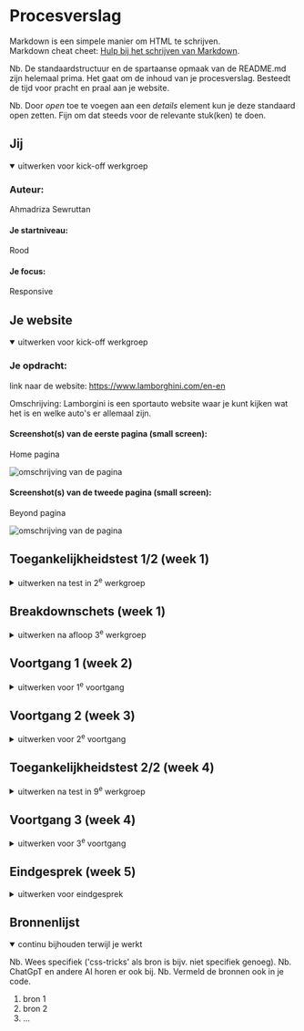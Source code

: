 # Procesverslag
Markdown is een simpele manier om HTML te schrijven.  
Markdown cheat cheet: [Hulp bij het schrijven van Markdown](https://github.com/adam-p/markdown-here/wiki/Markdown-Cheatsheet).

Nb. De standaardstructuur en de spartaanse opmaak van de README.md zijn helemaal prima. Het gaat om de inhoud van je procesverslag. Besteedt de tijd voor pracht en praal aan je website.

Nb. Door *open* toe te voegen aan een *details* element kun je deze standaard open zetten. Fijn om dat steeds voor de relevante stuk(ken) te doen.





## Jij

<details open>
  <summary>uitwerken voor kick-off werkgroep</summary>

  ### Auteur:
  Ahmadriza Sewruttan

  #### Je startniveau:
  Rood

  #### Je focus:
Responsive 
</details>





## Je website

<details open>
  <summary>uitwerken voor kick-off werkgroep</summary>

  ### Je opdracht:
  link naar de website: https://www.lamborghini.com/en-en 
  
  Omschrijving: Lamborgini is een sportauto website waar je kunt kijken wat het is en welke auto's er allemaal zijn.

  #### Screenshot(s) van de eerste pagina (small screen): 
  Home pagina 
  
  <img src="readme-images/home.png" width="375px" alt="omschrijving van de pagina">


  

  #### Screenshot(s) van de tweede pagina (small screen):
 Beyond pagina 
 
  <img src="readme-images/beyond.png" width="375px" alt="omschrijving van de pagina">
 
</details>



## Toegankelijkheidstest 1/2 (week 1)

<details>
  <summary>uitwerken na test in 2<sup>e</sup> werkgroep</summary>

  ### Bevindingen
  Lijst met je bevindingen die in de test naar voren kwamen:

</details>



## Breakdownschets (week 1)

<details>
  <summary>uitwerken na afloop 3<sup>e</sup> werkgroep</summary>

 Home pagina 
  <img src="readme-images/Homebreakdown.png" width="375px" alt="omschrijving van de pagina">

 Beyond pagina 
  <img src="readme-images/Beyondbreakdown.png" width="375px" alt="omschrijving van de pagina">

</details>





## Voortgang 1 (week 2)

<details>
  <summary>uitwerken voor 1<sup>e</sup> voortgang</summary>

  ### Stand van zaken
  hier dit ging goed & dit was lastig (neem ook screenshots op van delen van je website en code)


  ### Agenda voor meeting
  samen met je groepje opstellen

  Namen:
  
  Merle:

  Ahmadriza: - Ik wil weten hoe je een video/annimatie van de inspector kunt halen. Bij mijn site is dat nog ingewikkeld. 
             - Hoe de li in de nav zo tonen dat op mobiel formaat het verdwijnt in de dropdown menu en bij desktop wel zichrbaar is
              

  Quinten: student 2/Quinten Weimer: Moet een form om mee te zoeken in de header of er buiten?
          - Hoe maak ik dingen klikbaar zonder meer dan 1 html pagina?
          - Hoe spreek ik mijn gewenste images aan? Ze zitten allemaal boven een h3 dus mis kan ik daar wat mee.
          - Marquee, hoe werkt het met screenreader en hoe maak ik drie verschillende berichtjes?

  Niels:  - ik wil weten hoe ik de knoppen beter kan centreren en de specifieke vormgeving aan kan passen
          - weten hoe ik de verschillende afbeeldingen een eigen stijl kan geven op een makkelijke manier hoe kan ik de screenreader                goed maken.

  ### Verslag van meeting
  hier na afloop snel de uitkomsten van de meeting vastleggen

tijdens het 1e voortgangsgesprek kon  iedereen zijn/haar vragen stellen en die werd uiteraard behandeld met uitleg. Bij dit gesprek heb ik niet alleen antwoord gekregen van mijn vragen maar ook weer bijgeleerd van de vragen van mijn clubje. 

- Doordat ik het video source niet kon vinden of eigenlijk wel kon vinden maar niet kon gebruiken omdat het beveiligd was mocht ik een alternatief opzoeken en die gebruiken met de <video> tag.
- Als 2e wat ook intressant was, was het gedeelte hoe je in de header (nav) responsive maakt dat naarmate het scherm groter wordt je meer te zien krijgt. Hiervoor kon je 2 functies voor gebruiken: flex en grid. Ook kon je d.m.v. de @media (min/max/ hight) tag erovor zorgen dat het responsive wordt.



</details>





## Voortgang 2 (week 3)

<details>
  <summary>uitwerken voor 2<sup>e</sup> voortgang</summary>

  ### Stand van zaken
  hier dit ging goed & dit was lastig (neem ook screenshots op van delen van je website en code)


  ### Agenda voor meeting
  samen met je groepje opstellen

  | student 1      | student 2          | student 3    | student 4        |
  | ---            | ---                | ---          | ---              |
  | dit bespreken  | en dit             | en ik dit    | en dan ik dat    |
  | en dat ook nog | dit als er tijd is | nog een punt | dit wil ik zeker |
  | ...            | ...                | ...          | ...              |


  ### Verslag van meeting
  hier na afloop snel de uitkomsten van de meeting vastleggen

  - punt 1
  - punt 2
  - nog een punt
- ...

</details>





## Toegankelijkheidstest 2/2 (week 4)

<details>
  <summary>uitwerken na test in 9<sup>e</sup> werkgroep</summary>

  ### Bevindingen
  Lijst met je bevindingen die in de test naar voren kwamen (geef ook aan wat er verbeterd is):

</details>





## Voortgang 3 (week 4)

<details>
  <summary>uitwerken voor 3<sup>e</sup> voortgang</summary>

  ### Stand van zaken
  hier dit ging goed & dit was lastig (neem ook screenshots op van delen van je website en code)


  ### Agenda voor meeting
  samen met je groepje opstellen

  | student 1      | student 2          | student 3    | student 4        |
  | ---            | ---                | ---          | ---              |
  | dit bespreken  | en dit             | en ik dit    | en dan ik dat    |
  | en dat ook nog | dit als er tijd is | nog een punt | dit wil ik zeker |
  | ...            | ...                | ...          | ...              |


  ### Verslag van meeting
  hier na afloop snel de uitkomsten van de meeting vastleggen

  - punt 1
  - punt 2
  - nog een punt
  - ...

</details>





## Eindgesprek (week 5)

<details>
  <summary>uitwerken voor eindgesprek</summary>

  ### Je uitkomst - karakteristiek screenshots:
  <img src="readme-images/dummy-plaatje.jpg" width="375px" alt="uitomst opdracht 1">


  ### Dit ging goed/Heb ik geleerd: 
  Korte omschrijving met plaatjes

  <img src="readme-images/dummy-plaatje.jpg" width="375px" alt="top">


  ### Dit was lastig/Is niet gelukt:
  Korte omschrijving met plaatjes

  <img src="readme-images/dummy-plaatje.jpg" width="375px" alt="bummer">
</details>





## Bronnenlijst

<details open>
  <summary>continu bijhouden terwijl je werkt</summary>

  Nb. Wees specifiek ('css-tricks' als bron is bijv. niet specifiek genoeg). 
  Nb. ChatGpT en andere AI horen er ook bij.
  Nb. Vermeld de bronnen ook in je code.

  1. bron 1
  2. bron 2
  3. ...

</details>
